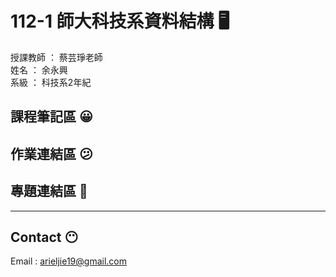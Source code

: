 # 112-1 師大科技系資料結構 :desktop_computer:

授課教師 ： 蔡芸琤老師  
姓名 ： 余永興  
系級 ： 科技系2年紀

## 課程筆記區 :grinning:

## 作業連結區 :confused:

## 專題連結區 :thinking:

---

## Contact :no_mouth:

Email : arieljie19@gmail.com
